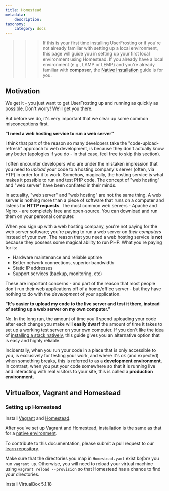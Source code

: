 ```yaml
---
title: Homestead
metadata:
    description: 
taxonomy:
    category: docs
---
```


>>> If this is your first time installing UserFrosting or if you're not already familiar with setting up a local environment, this page will guide you in setting up your first local environment using Homestead. If you already have a local environment (e.g., LAMP or LEMP) and you're already familiar with **composer**, the [Native Installation](/installation/environment/native) guide is for you.

## Motivation

We get it - you just want to get UserFrosting up and running as quickly as possible.  Don't worry!  We'll get you there.

But before we do, it's very important that we clear up some common misconceptions first.

**"I need a web hosting service to run a web server"**

I think that part of the reason so many developers take the "code-upload-refresh" approach to web development, is because they don't actually know any better (apologies if you do - in that case, feel free to skip this section).

I often encounter developers who are under the mistaken impression that you need to _upload_ your code to a hosting company's server (often, via FTP) in order for it to work.  Somehow, magically, the hosting service is what makes it possible to run and test PHP code.  The concept of "web hosting" and "web server" have been conflated in their minds.

In actuality, "web server" and "web hosting" are not the same thing. A web server is nothing more than a piece of software that runs on a computer and listens for **HTTP requests**.  The most common web servers - Apache and Nginx - are completely free and open-source.  You can download and run them on your personal computer.  

When you sign up with a web hosting company, you're not paying for the web server software; you're paying to run a web server on _their computers_ instead of your own.  The reason that you need a web hosting service is **not** because they possess some magical ability to run PHP.  What you're paying for is:

- Hardware maintenance and reliable uptime
- Better network connections, superior bandwidth
- Static IP addresses
- Support services (backup, monitoring, etc)

These are important concerns - and part of the reason that most people don't run their web applications off of a home/office server - but they have nothing to do with the _development_ of your application.

**"It's easier to upload my code to the live server and test it there, instead of setting up a web server on my own computer."**

No.  In the long run, the amount of time you'll spend uploading your code after each change you make will **easily dwarf** the amount of time it takes to set up a working test server on your own computer.  If you don't like the idea of [installing a stack natively](/installation/environment/native), this guide gives you an alternative option that is easy and highly reliable.

Incidentally, when you run your code in a place that is only accessible to you, is exclusively for testing your work, and where it's ok (and expected) when something breaks, this is referred to as a **development environment.**  In contrast, when you put your code somewhere so that it is running live and interacting with real visitors to your site, this is called a **production environment.**

## Virtualbox, Vagrant and Homestead



### Setting up Homestead

Install [Vagrant](https://scotch.io/tutorials/get-vagrant-up-and-running-in-no-time) and [Homestead](https://scotch.io/tutorials/getting-started-with-laravel-homestead).

After you've set up Vagrant and Homestead, installation is the same as that for a [native environment](/installation/environment/native#GetUserFrosting).

To contribute to this documentation, please submit a pull request to our [learn repository](https://github.com/userfrosting/learn/tree/master/pages).


Make sure that the directories you map in `Homestead.yaml` exist _before_ you run `vagrant up`.  Otherwise, you will need to reload your virtual machine using `vagrant reload --provision` so that Homestead has a chance to find your directories.

Install VirtualBox 5.1.18